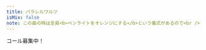 ```yaml
---
title: パラレルワルツ
isMix: false
note: この曲の時は全員<b>ペンライトをオレンジにする</b>という儀式があるので<br />単色しか持ってない人はオレンジに光るペンライトをもってくるようにしましょう
---
```


コール募集中！